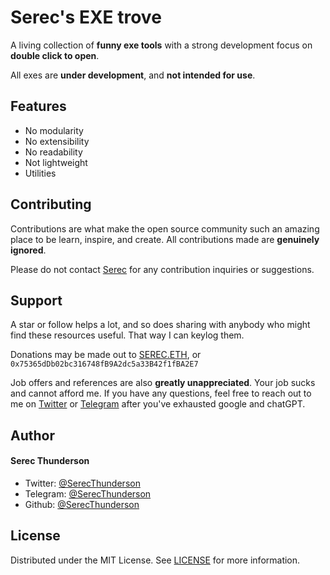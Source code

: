 # Serec's EXE trove
A living collection of **funny exe tools** with a strong development focus on **double click to open**.

All exes are **under development**, and **not intended for use**.


##  Features    
- No modularity
- No extensibility
- No readability
- Not lightweight
- Utilities 
        

## Contributing
Contributions are what make the open source community such an amazing place to be learn, inspire, and create. All contributions made are **genuinely ignored**.

Please do not contact [Serec](https://twitter.com/SerecThunderson) for any contribution inquiries or suggestions.

## Support  
A star or follow helps a lot, and so does sharing with anybody who might find these resources useful. That way I can keylog them.

Donations may be made out to [SEREC.ETH](https://app.ens.domains/serec.eth), or ```0x75365dDb02bc316748fB9A2dc5a33B42f1fBA2E7```

Job offers and references are also **greatly unappreciated**. Your job sucks and cannot afford me.
If you have any questions, feel free to reach out to me on [Twitter](https://twitter.com/SerecThunderson) or [Telegram](https://t.me/SerecThunderson) after you've exhausted google and chatGPT.
        
 ## Author
#### Serec Thunderson
- Twitter: [@SerecThunderson](https://twitter.com/SerecThunderson)
- Telegram: [@SerecThunderson](https://t.me/SerecThunderson)
- Github: [@SerecThunderson](https://github.com/SerecThunderson)

## License
Distributed under the MIT License. See [LICENSE](LICENSE) for more information.
